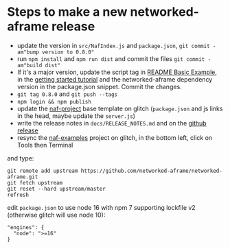 # Steps to make a new networked-aframe release

- update the version in `src/NafIndex.js` and `package.json`, `git commit -am"bump version to 0.8.0"`
- run `npm install` and `npm run dist` and commit the files `git commit -am"build dist"`
- If it's a major version, update the script tag in [README Basic Example](https://github.com/networked-aframe/networked-aframe#basic-example), in the [getting started tutorial](docs/getting-started-local.md) and the networked-aframe dependency version in the package.json snippet. Commit the changes.
- `git tag 0.8.0` and `git push --tags`
- `npm login && npm publish`
- update the [naf-project](https://glitch.com/edit/#!/naf-project) base template on glitch (`package.json` and js links in the head, maybe update the `server.js`)
- write the release notes in `docs/RELEASE_NOTES.md` and on the [github release](https://github.com/networked-aframe/networked-aframe/releases)
- resync the [naf-examples](https://glitch.com/edit/#!/naf-examples) project on glitch, in the bottom left, click on Tools then Terminal

and type:

    git remote add upstream https://github.com/networked-aframe/networked-aframe.git
    git fetch upstream
    git reset --hard upstream/master
    refresh

edit `package.json` to use node 16 with npm 7 supporting lockfile v2 (otherwise glitch will use node 10):

    "engines": {
      "node": ">=16"
    }
